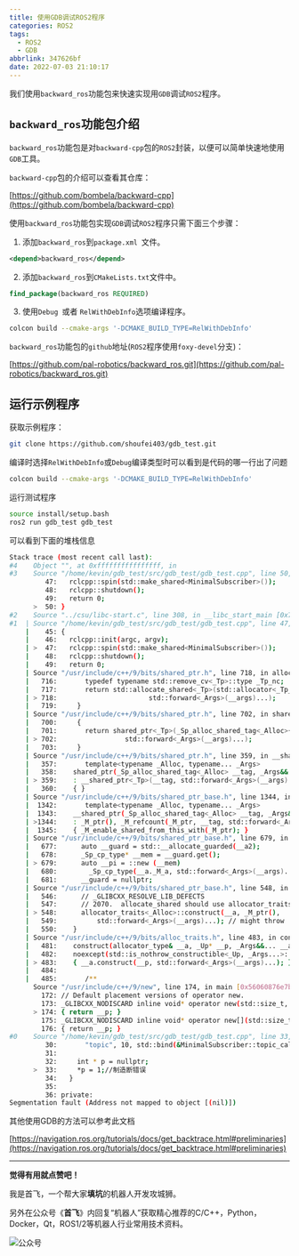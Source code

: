 ```yaml
---
title: 使用GDB调试ROS2程序
categories: ROS2
tags:
  - ROS2
  - GDB
abbrlink: 347626bf
date: 2022-07-03 21:10:17
---
```


我们使用`backward_ros`功能包来快速实现用`GDB`调试`ROS2`程序。



## `backward_ros`功能包介绍



`backward_ros`功能包是对`backward-cpp`包的`ROS2`封装，以便可以简单快速地使用`GDB`工具。



`backward-cpp`包的介绍可以查看其仓库：  

[https://github.com/bombela/backward-cpp](https://github.com/bombela/backward-cpp)



使用`backward_ros`功能包实现`GDB`调试`ROS2`程序只需下面三个步骤：

1. 添加`backward_ros`到`package.xml `文件。

```xml
<depend>backward_ros</depend>
```

<!--more-->

2. 添加`backward_ros`到`CMakeLists.txt`文件中。

```cmake
find_package(backward_ros REQUIRED)
```



3. 使用`Debug `或者 `RelWithDebInfo`选项编译程序。

```bash
colcon build --cmake-args '-DCMAKE_BUILD_TYPE=RelWithDebInfo'
```



`backward_ros`功能包的`github`地址(`ROS2`程序使用`foxy-devel`分支)：  

[https://github.com/pal-robotics/backward_ros.git](https://github.com/pal-robotics/backward_ros.git)





## 运行示例程序

获取示例程序：  

```bash
git clone https://github.com/shoufei403/gdb_test.git
```



编译时选择`RelWithDebInfo`或`Debug`编译类型时可以看到是代码的哪一行出了问题

```bash
colcon build --cmake-args '-DCMAKE_BUILD_TYPE=RelWithDebInfo'
```



运行测试程序

```bash
source install/setup.bash
ros2 run gdb_test gdb_test
```



可以看到下面的堆栈信息

```bash
Stack trace (most recent call last):
#4    Object "", at 0xffffffffffffffff, in 
#3    Source "/home/kevin/gdb_test/src/gdb_test/gdb_test.cpp", line 50, in _start [0x56060876e91d]
         47:   rclcpp::spin(std::make_shared<MinimalSubscriber>());
         48:   rclcpp::shutdown();
         49:   return 0;
      >  50: }
#2    Source "../csu/libc-start.c", line 308, in __libc_start_main [0x7f1b2f271082]
#1  | Source "/home/kevin/gdb_test/src/gdb_test/gdb_test.cpp", line 47, in make_shared<MinimalSubscriber>
    |    45: {
    |    46:   rclcpp::init(argc, argv);
    | >  47:   rclcpp::spin(std::make_shared<MinimalSubscriber>());
    |    48:   rclcpp::shutdown();
    |    49:   return 0;
    | Source "/usr/include/c++/9/bits/shared_ptr.h", line 718, in allocate_shared<MinimalSubscriber, std::allocator<MinimalSubscriber> >
    |   716:       typedef typename std::remove_cv<_Tp>::type _Tp_nc;
    |   717:       return std::allocate_shared<_Tp>(std::allocator<_Tp_nc>(),
    | > 718: 				       std::forward<_Args>(__args)...);
    |   719:     }
    | Source "/usr/include/c++/9/bits/shared_ptr.h", line 702, in shared_ptr<std::allocator<MinimalSubscriber> >
    |   700:     {
    |   701:       return shared_ptr<_Tp>(_Sp_alloc_shared_tag<_Alloc>{__a},
    | > 702: 			     std::forward<_Args>(__args)...);
    |   703:     }
    | Source "/usr/include/c++/9/bits/shared_ptr.h", line 359, in __shared_ptr<std::allocator<MinimalSubscriber> >
    |   357:       template<typename _Alloc, typename... _Args>
    |   358: 	shared_ptr(_Sp_alloc_shared_tag<_Alloc> __tag, _Args&&... __args)
    | > 359: 	: __shared_ptr<_Tp>(__tag, std::forward<_Args>(__args)...)
    |   360: 	{ }
    | Source "/usr/include/c++/9/bits/shared_ptr_base.h", line 1344, in __shared_count<MinimalSubscriber, std::allocator<MinimalSubscriber> >
    |  1342:       template<typename _Alloc, typename... _Args>
    |  1343: 	__shared_ptr(_Sp_alloc_shared_tag<_Alloc> __tag, _Args&&... __args)
    | >1344: 	: _M_ptr(), _M_refcount(_M_ptr, __tag, std::forward<_Args>(__args)...)
    |  1345: 	{ _M_enable_shared_from_this_with(_M_ptr); }
    | Source "/usr/include/c++/9/bits/shared_ptr_base.h", line 679, in _Sp_counted_ptr_inplace<>
    |   677: 	  auto __guard = std::__allocate_guarded(__a2);
    |   678: 	  _Sp_cp_type* __mem = __guard.get();
    | > 679: 	  auto __pi = ::new (__mem)
    |   680: 	    _Sp_cp_type(__a._M_a, std::forward<_Args>(__args)...);
    |   681: 	  __guard = nullptr;
    | Source "/usr/include/c++/9/bits/shared_ptr_base.h", line 548, in construct<MinimalSubscriber>
    |   546: 	  // _GLIBCXX_RESOLVE_LIB_DEFECTS
    |   547: 	  // 2070.  allocate_shared should use allocator_traits<A>::construct
    | > 548: 	  allocator_traits<_Alloc>::construct(__a, _M_ptr(),
    |   549: 	      std::forward<_Args>(__args)...); // might throw
    |   550: 	}
    | Source "/usr/include/c++/9/bits/alloc_traits.h", line 483, in construct<MinimalSubscriber>
    |   481: 	construct(allocator_type& __a, _Up* __p, _Args&&... __args)
    |   482: 	noexcept(std::is_nothrow_constructible<_Up, _Args...>::value)
    | > 483: 	{ __a.construct(__p, std::forward<_Args>(__args)...); }
    |   484: 
    |   485:       /**
      Source "/usr/include/c++/9/new", line 174, in main [0x56060876e7b1]
        172: // Default placement versions of operator new.
        173: _GLIBCXX_NODISCARD inline void* operator new(std::size_t, void* __p) _GLIBCXX_USE_NOEXCEPT
      > 174: { return __p; }
        175: _GLIBCXX_NODISCARD inline void* operator new[](std::size_t, void* __p) _GLIBCXX_USE_NOEXCEPT
        176: { return __p; }
#0    Source "/home/kevin/gdb_test/src/gdb_test/gdb_test.cpp", line 33, in MinimalSubscriber [0x56060878c1a8]
         30:       "topic", 10, std::bind(&MinimalSubscriber::topic_callback, this, _1));
         31: 
         32:     int * p = nullptr;
      >  33:     *p = 1;//制造断错误
         34:   }
         35: 
         36: private:
Segmentation fault (Address not mapped to object [(nil)])

```



其他使用GDB的方法可以参考此文档

[https://navigation.ros.org/tutorials/docs/get_backtrace.html#preliminaries](https://navigation.ros.org/tutorials/docs/get_backtrace.html#preliminaries)





---

**觉得有用就点赞吧！**

我是首飞，一个帮大家**填坑**的机器人开发攻城狮。

另外在公众号《**首飞**》内回复“机器人”获取精心推荐的C/C++，Python，Docker，Qt，ROS1/2等机器人行业常用技术资料。

![公众号](https://sf-blog-images.oss-cn-hangzhou.aliyuncs.com/shoufei_qr_gongzhonghao.jpg)